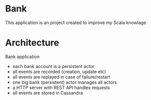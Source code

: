 # Bank 
This application is an project created to improve my Scala knowlage

# Architecture
Bank application
* each bank account is a persistent actor
* all events are recorded (creation, update etc)
* all events are replayed in case of failure/restart
* one big bank (persistent) actor manages all actors
* a HTTP server with REST API handles requests
* all events are stored in Cassandra

